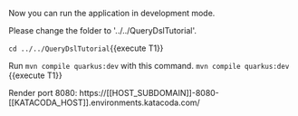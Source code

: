 Now you can run the application in development mode.


Please change the folder to &#39;../../QueryDslTutorial&#39;.

`cd ../../QueryDslTutorial`{{execute T1}}


Run `mvn compile quarkus:dev` with this command.
`mvn compile quarkus:dev `{{execute T1}} 


Render port 8080: https://[[HOST_SUBDOMAIN]]-8080-[[KATACODA_HOST]].environments.katacoda.com/


